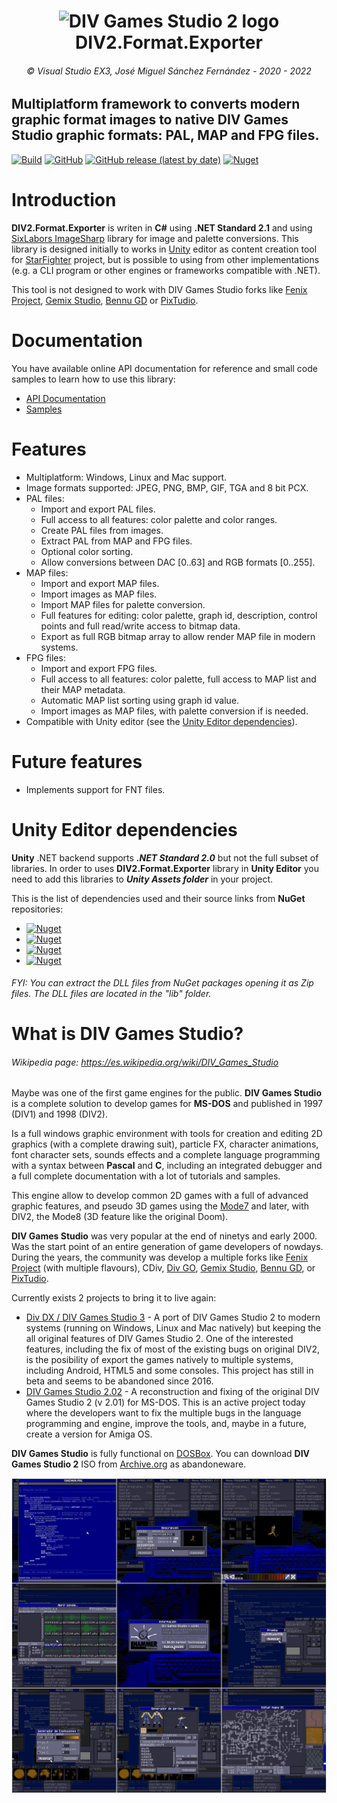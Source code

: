 <h1 align="center">
<img src="https://github.com/VisualStudioEX3/Home/blob/master/pictures/div_games_studio/div2_logo/div2_logo.png" alt="DIV Games Studio 2 logo" width="512" />
<br>
DIV2.Format.Exporter</h1>

<h6 align="center">© Visual Studio EX3, José Miguel Sánchez Fernández - 2020 - 2022</h6>

## Multiplatform framework to converts modern graphic format images to native DIV Games Studio graphic formats: PAL, MAP and FPG files.

[![Build](https://github.com/VisualStudioEX3/DIV2.Format.Exporter/workflows/Build/badge.svg)](https://github.com/VisualStudioEX3/DIV2.Format.Exporter/actions)
[![GitHub](https://img.shields.io/github/license/VisualStudioEX3/DIV2.Format.Exporter?color=yellow)](https://opensource.org/licenses/MIT)
[![GitHub release (latest by date)](https://img.shields.io/github/v/release/VisualStudioEX3/DIV2.Format.Exporter?color=green)](https://github.com/VisualStudioEX3/DIV2.Format.Exporter/releases/)
[![Nuget](https://img.shields.io/nuget/v/DIV2.Format.Exporter?logo=nuget&label=NuGet)](https://www.nuget.org/packages/DIV2.Format.Exporter/)

# Introduction
**DIV2.Format.Exporter** is writen in **C#** using **.NET Standard 2.1** and using [SixLabors ImageSharp](https://github.com/SixLabors/ImageSharp) library for image and palette conversions. This library is designed initially to works in [Unity](https://unity.com/) editor as content creation tool for [StarFighter](https://github.com/VisualStudioEX3/StarFighter) project, but is possible to using from other implementations (e.g. a CLI program or other engines or frameworks compatible with .NET).

This tool is not designed to work with DIV Games Studio forks like [Fenix Project](https://web.archive.org/web/20071012230137/http://fenix.divsite.net/), [Gemix Studio](http://www.gemixstudio.com/), [Bennu GD](https://www.bennugd.org/) or [PixTudio](https://pixtudio.org/).

# Documentation
You have available online API documentation for reference and small code samples to learn how to use this library: 
* [API Documentation](https://visualstudioex3.github.io/DIV2.Format.Exporter/api/DIV2.Format.Exporter.html)
* [Samples](https://visualstudioex3.github.io/DIV2.Format.Exporter/samples/intro.html)

# Features
* Multiplatform: Windows, Linux and Mac support.
* Image formats supported: JPEG, PNG, BMP, GIF, TGA and 8 bit PCX.
* PAL files:
  * Import and export PAL files.
  * Full access to all features: color palette and color ranges.
  * Create PAL files from images.
  * Extract PAL from MAP and FPG files.
  * Optional color sorting.
  * Allow conversions between DAC [0..63] and RGB formats [0..255].
* MAP files:
  * Import and export MAP files.
  * Import images as MAP files.
  * Import MAP files for palette conversion.
  * Full features for editing: color palette, graph id, description, control points and full read/write access to bitmap data.
  * Export as full RGB bitmap array to allow render MAP file in modern systems.
* FPG files:
  * Import and export FPG files.
  * Full access to all features: color palette, full access to MAP list and their MAP metadata.
  * Automatic MAP list sorting using graph id value.
  * Import images as MAP files, with palette conversion if is needed.
* Compatible with Unity editor (see the [Unity Editor dependencies](#unity-editor-dependencies)).
  
# Future features
* Implements support for FNT files.

# Unity Editor dependencies
**Unity** .NET backend supports ***.NET Standard 2.0*** but not the full subset of libraries. In order to uses **DIV2.Format.Exporter** library in **Unity Editor** you need to add this libraries to ***Unity Assets folder*** in your project.

This is the list of dependencies used and their source links from **NuGet** repositories:
- [![Nuget](https://img.shields.io/nuget/v/System.Buffers?logo=nuget&label=NuGet:%20System.Buffers)](https://www.nuget.org/packages/System.Buffers/)
- [![Nuget](https://img.shields.io/nuget/v/System.Memory?logo=nuget&label=NuGet:%20System.Memory)](https://www.nuget.org/packages/System.Memory/)
- [![Nuget](https://img.shields.io/nuget/v/System.Numerics.Vectors?logo=nuget&label=NuGet:%20System.Numerics.Vectors)](https://www.nuget.org/packages/System.Numerics.Vectors/)
- [![Nuget](https://img.shields.io/nuget/v/System.Runtime.CompilerServices.Unsafe?logo=nuget&label=NuGet:%20System.Runtime.CompilerServices.Unsafe)](https://www.nuget.org/packages/System.Runtime.CompilerServices.Unsafe/)

###### FYI: You can extract the DLL files from NuGet packages opening it as Zip files. The DLL files are located in the "lib" folder.

# What is DIV Games Studio?

###### Wikipedia page: https://es.wikipedia.org/wiki/DIV_Games_Studio

Maybe was one of the first game engines for the public. **DIV Games Studio** is a complete solution to develop games for **MS-DOS** and published in 1997 (DIV1) and 1998 (DIV2). 

Is a full windows graphic environment with tools for creation and editing 2D graphics (with a complete drawing suit), particle FX, character animations, font character sets, sounds effects and a complete language programming with a syntax between **Pascal** and **C**, including an integrated debugger and a full complete documentation with a lot of tutorials and samples. 

This engine allow to develop common 2D games with a full of advanced graphic features, and pseudo 3D games using the [Mode7](https://en.wikipedia.org/wiki/Mode_7) and later, with DIV2, the Mode8 (3D feature like the original Doom).

**DIV Games Studio** was very popular at the end of ninetys and early 2000. Was the start point of an entire generation of game developers of nowdays. During the years, the community was develop a multiple forks like [Fenix Project](https://web.archive.org/web/20071012230137/http://fenix.divsite.net/) (with multiple flavours), CDiv, [Div GO](https://www.divgo.net/), [Gemix Studio](http://www.gemixstudio.com/), [Bennu GD](https://www.bennugd.org/), or [PixTudio](https://pixtudio.org/).

Currently exists 2 projects to bring it to live again:
* [Div DX / DIV Games Studio 3](https://github.com/DIVGAMES/DIV-Games-Studio) - A port of DIV Games Studio 2 to modern systems (running on Windows, Linux and Mac natively) but keeping the all original features of DIV Games Studio 2. One of the interested features, including the fix of most of the existing bugs on original DIV2, is the posibility of export the games natively to multiple systems, including Android, HTML5 and some consoles. This project has still in beta and seems to be abandoned since 2016.
* [DIV Games Studio 2.02](https://github.com/vii1/DIV) - A reconstruction and fixing of the original DIV Games Studio 2 (v 2.01) for MS-DOS. This is an active project today where the developers want to fix the multiple bugs in the language programming and engine, improve the tools, and, maybe in a future, create a version for Amiga OS.

**DIV Games Studio** is fully functional on [DOSBox](https://www.dosbox.com/). You can download **DIV Games Studio 2** ISO from [Archive.org](https://archive.org/details/div-games-studio-2) as abandoneware.

![DIV Games Studio 2 screenshots](https://github.com/VisualStudioEX3/Home/blob/master/pictures/div_games_studio/div2_screen_mosaic.png)
